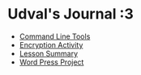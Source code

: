# Udval's Journal :3
- [Command Line Tools](entries/1stjournal.md)
- [Encryption Activity](entries/2ndjournal.md)
- [Lesson Summary](entries/3rdjournal.md)
- [Word Press Project](entries/4thjournal.md)
